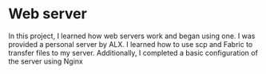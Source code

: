 # Web server
In this project, I learned how web servers work and began using one. I was provided a personal server by ALX. I learned how to use scp and Fabric to transfer files to my server. Additionally, I completed a basic configuration of the server using Nginx
